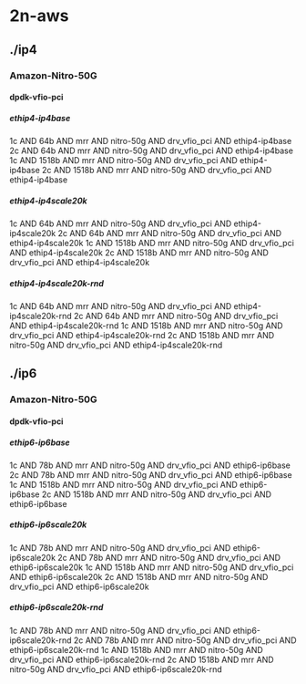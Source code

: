 # 2n-aws
## ./ip4
### Amazon-Nitro-50G
#### dpdk-vfio-pci
##### ethip4-ip4base
1c AND 64b AND mrr AND nitro-50g AND drv_vfio_pci AND ethip4-ip4base
2c AND 64b AND mrr AND nitro-50g AND drv_vfio_pci AND ethip4-ip4base
1c AND 1518b AND mrr AND nitro-50g AND drv_vfio_pci AND ethip4-ip4base
2c AND 1518b AND mrr AND nitro-50g AND drv_vfio_pci AND ethip4-ip4base
##### ethip4-ip4scale20k
1c AND 64b AND mrr AND nitro-50g AND drv_vfio_pci AND ethip4-ip4scale20k
2c AND 64b AND mrr AND nitro-50g AND drv_vfio_pci AND ethip4-ip4scale20k
1c AND 1518b AND mrr AND nitro-50g AND drv_vfio_pci AND ethip4-ip4scale20k
2c AND 1518b AND mrr AND nitro-50g AND drv_vfio_pci AND ethip4-ip4scale20k
##### ethip4-ip4scale20k-rnd
1c AND 64b AND mrr AND nitro-50g AND drv_vfio_pci AND ethip4-ip4scale20k-rnd
2c AND 64b AND mrr AND nitro-50g AND drv_vfio_pci AND ethip4-ip4scale20k-rnd
1c AND 1518b AND mrr AND nitro-50g AND drv_vfio_pci AND ethip4-ip4scale20k-rnd
2c AND 1518b AND mrr AND nitro-50g AND drv_vfio_pci AND ethip4-ip4scale20k-rnd
## ./ip6
### Amazon-Nitro-50G
#### dpdk-vfio-pci
##### ethip6-ip6base
1c AND 78b AND mrr AND nitro-50g AND drv_vfio_pci AND ethip6-ip6base
2c AND 78b AND mrr AND nitro-50g AND drv_vfio_pci AND ethip6-ip6base
1c AND 1518b AND mrr AND nitro-50g AND drv_vfio_pci AND ethip6-ip6base
2c AND 1518b AND mrr AND nitro-50g AND drv_vfio_pci AND ethip6-ip6base
##### ethip6-ip6scale20k
1c AND 78b AND mrr AND nitro-50g AND drv_vfio_pci AND ethip6-ip6scale20k
2c AND 78b AND mrr AND nitro-50g AND drv_vfio_pci AND ethip6-ip6scale20k
1c AND 1518b AND mrr AND nitro-50g AND drv_vfio_pci AND ethip6-ip6scale20k
2c AND 1518b AND mrr AND nitro-50g AND drv_vfio_pci AND ethip6-ip6scale20k
##### ethip6-ip6scale20k-rnd
1c AND 78b AND mrr AND nitro-50g AND drv_vfio_pci AND ethip6-ip6scale20k-rnd
2c AND 78b AND mrr AND nitro-50g AND drv_vfio_pci AND ethip6-ip6scale20k-rnd
1c AND 1518b AND mrr AND nitro-50g AND drv_vfio_pci AND ethip6-ip6scale20k-rnd
2c AND 1518b AND mrr AND nitro-50g AND drv_vfio_pci AND ethip6-ip6scale20k-rnd